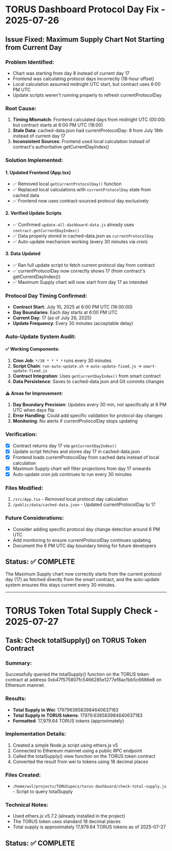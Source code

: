 # TORUS Dashboard Protocol Day Fix - 2025-07-26

## Issue Fixed: Maximum Supply Chart Not Starting from Current Day

### Problem Identified:
- Chart was starting from day 8 instead of current day 17
- Frontend was calculating protocol days incorrectly (18-hour offset)
- Local calculation assumed midnight UTC start, but contract uses 6:00 PM UTC
- Update scripts weren't running properly to refresh currentProtocolDay

### Root Cause:
1. **Timing Mismatch**: Frontend calculated days from midnight UTC (00:00) but contract starts at 6:00 PM UTC (18:00)
2. **Stale Data**: cached-data.json had currentProtocolDay: 8 from July 18th instead of current day 17
3. **Inconsistent Sources**: Frontend used local calculation instead of contract's authoritative getCurrentDayIndex()

### Solution Implemented:

#### 1. Updated Frontend (App.tsx)
- ✅ Removed local `getCurrentProtocolDay()` function
- ✅ Replaced local calculations with `currentProtocolDay` state from cached data
- ✅ Frontend now uses contract-sourced protocol day exclusively

#### 2. Verified Update Scripts
- ✅ Confirmed `update-all-dashboard-data.js` already uses `contract.getCurrentDayIndex()`
- ✅ Data properly stored in cached-data.json as `currentProtocolDay`
- ✅ Auto-update mechanism working (every 30 minutes via cron)

#### 3. Data Updated
- ✅ Ran full update script to fetch current protocol day from contract
- ✅ currentProtocolDay now correctly shows 17 (from contract's getCurrentDayIndex())
- ✅ Maximum Supply chart will now start from day 17 as intended

### Protocol Day Timing Confirmed:
- **Contract Start**: July 10, 2025 at 6:00 PM UTC (18:00:00)
- **Day Boundaries**: Each day starts at 6:00 PM UTC
- **Current Day**: 17 (as of July 26, 2025)
- **Update Frequency**: Every 30 minutes (acceptable delay)

### Auto-Update System Audit:

#### ✅ Working Components:
1. **Cron Job**: `*/30 * * * *` runs every 30 minutes
2. **Script Chain**: `run-auto-update.sh` → `auto-update-fixed.js` → `smart-update-fixed.js`
3. **Contract Integration**: Uses `getCurrentDayIndex()` from smart contract
4. **Data Persistence**: Saves to cached-data.json and Git commits changes

#### ⚠️ Areas for Improvement:
1. **Day Boundary Precision**: Updates every 30 min, not specifically at 6 PM UTC when days flip
2. **Error Handling**: Could add specific validation for protocol day changes
3. **Monitoring**: No alerts if currentProtocolDay stops updating

### Verification:
- [x] Contract returns day 17 via `getCurrentDayIndex()`
- [x] Update script fetches and stores day 17 in cached-data.json
- [x] Frontend loads currentProtocolDay from cached data instead of local calculation
- [x] Maximum Supply chart will filter projections from day 17 onwards
- [x] Auto-update cron job continues to run every 30 minutes

### Files Modified:
1. `/src/App.tsx` - Removed local protocol day calculation
2. `/public/data/cached-data.json` - Updated currentProtocolDay to 17

### Future Considerations:
- Consider adding specific protocol day change detection around 6 PM UTC
- Add monitoring to ensure currentProtocolDay continues updating
- Document the 6 PM UTC day boundary timing for future developers

## Status: ✅ COMPLETE
The Maximum Supply chart now correctly starts from the current protocol day (17) as fetched directly from the smart contract, and the auto-update system ensures this stays current every 30 minutes.

---

# TORUS Token Total Supply Check - 2025-07-27

## Task: Check totalSupply() on TORUS Token Contract

### Summary:
Successfully queried the totalSupply() function on the TORUS token contract at address 0xb47f575807fc5466285e1277ef8acfbb5c6686e8 on Ethereum mainnet.

### Results:
- **Total Supply in Wei**: 17979638583984640637183
- **Total Supply in TORUS tokens**: 17979.638583984640637183
- **Formatted**: 17,979.64 TORUS tokens (approximately)

### Implementation Details:
1. Created a simple Node.js script using ethers.js v5
2. Connected to Ethereum mainnet using a public RPC endpoint
3. Called the totalSupply() view function on the TORUS token contract
4. Converted the result from wei to tokens using 18 decimal places

### Files Created:
- `/home/wsl/projects/TORUSspecs/torus-dashboard/check-total-supply.js` - Script to query totalSupply

### Technical Notes:
- Used ethers.js v5.7.2 (already installed in the project)
- The TORUS token uses standard 18 decimal places
- Total supply is approximately 17,979.64 TORUS tokens as of 2025-07-27

## Status: ✅ COMPLETE